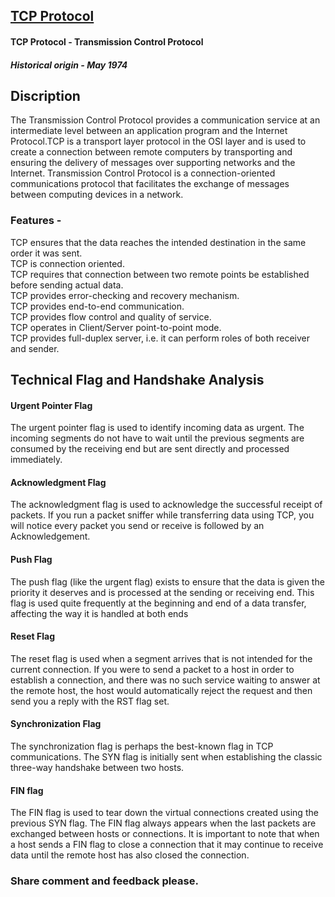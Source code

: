 ## [TCP Protocol](https://prayuja-teli.github.io/Blog/TCP)     

#### TCP Protocol - Transmission Control Protocol<br/>
##### Historical origin - May 1974

 ## Discription<br/>

The Transmission Control Protocol provides a communication service at an intermediate level between an application program and the Internet Protocol.TCP is a transport layer protocol in the OSI layer and is used to create a connection between remote computers by transporting and ensuring the delivery of messages over supporting networks and the Internet. Transmission Control Protocol is a connection-oriented communications protocol that facilitates the exchange of messages between computing devices in a network.<br/>

### Features -<br/>

TCP ensures that the data reaches the intended destination in the same order it was sent.<br/>
TCP is connection oriented.<br/> 
TCP requires that connection between two remote points be established before sending actual data.<br/>
TCP provides error-checking and recovery mechanism.<br/>
TCP provides end-to-end communication.<br/>
TCP provides flow control and quality of service.<br/>
TCP operates in Client/Server point-to-point mode.<br/>
TCP provides full-duplex server, i.e. it can perform roles of both receiver and sender.<br/>

## Technical Flag and Handshake Analysis<br/>

#### Urgent Pointer Flag<br/>

The urgent pointer flag is used to identify incoming data as urgent. The incoming segments do not have to wait until the previous segments are consumed by the receiving end but are sent directly and processed immediately. <br/>

#### Acknowledgment Flag<br/>
The acknowledgment flag is used to acknowledge the successful receipt of packets.  If you run a packet sniffer while transferring data using TCP, you will notice every packet you send or receive is followed by an Acknowledgement.<br/>

#### Push Flag<br/>
The push flag (like the urgent flag) exists to ensure that the data is given the priority it deserves and is processed at the sending or receiving end. This flag is used quite frequently at the beginning and end of a data transfer, affecting the way it is handled at both ends<br/>

#### Reset Flag<br/>
The reset flag is used when a segment arrives that is not intended for the current connection. If you were to send a packet to a host in order to establish a connection, and there was no such service waiting to answer at the remote host, the host would automatically reject the request and then send you a reply with the RST flag set.<br/>

#### Synchronization Flag<br/>
The synchronization flag is perhaps the best-known flag in TCP communications. The SYN flag is initially sent when establishing the classic three-way handshake between two hosts.<br/>

#### FIN flag<br/>
The FIN flag is used to tear down the virtual connections created using the previous SYN flag.  The FIN flag always appears when the last packets are exchanged between hosts or connections. It is important to note that when a host sends a FIN flag to close a connection that it may continue to receive data until the remote host has also closed the connection.<br/>




### Share comment and feedback please.
